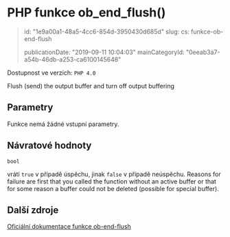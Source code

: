 PHP funkce ob_end_flush()
=========================

> id: "1e9a00a1-48a5-4cc6-854d-3950430d685d"
> slug:
> 	cs: funkce-ob-end-flush
>
> publicationDate: "2019-09-11 10:04:03"
> mainCategoryId: "0eeab3a7-a54b-46db-a253-ca6100145648"

Dostupnost ve verzích: `PHP 4.0`

Flush (send) the output buffer and turn off output buffering


Parametry
--------------

Funkce nemá žádné vstupní parametry.

Návratové hodnoty
----------------

`bool`

vrátí `true` v případě úspěchu, jinak `false` v případě neúspěchu. Reasons for failure are first that you called the
function without an active buffer or that for some reason a buffer could
not be deleted (possible for special buffer).

Další zdroje
------------

[Oficiální dokumentace funkce ob-end-flush](https://www.php.net/manual/en/function.ob-end-flush.php)
